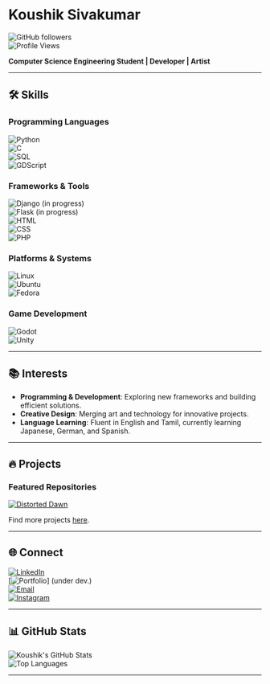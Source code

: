 # Koushik Sivakumar  

![GitHub followers](https://img.shields.io/github/followers/KoushikSivakumar?label=Followers&style=social)  
![Profile Views](https://komarev.com/ghpvc/?username=KoushikSivakumar&color=blue)  

**Computer Science Engineering Student | Developer | Artist**

---

## 🛠 Skills  

### Programming Languages  
![Python](https://img.shields.io/badge/Python-3776AB?style=for-the-badge&logo=python&logoColor=white)  
![C](https://img.shields.io/badge/C-A8B9CC?style=for-the-badge&logo=c&logoColor=white)  
![SQL](https://img.shields.io/badge/SQL-4479A1?style=for-the-badge&logo=postgresql&logoColor=white)  
![GDScript](https://img.shields.io/badge/GDScript-355D8A?style=for-the-badge&logo=godot-engine&logoColor=white)  



### Frameworks & Tools  
![Django](https://img.shields.io/badge/Django-092E20?style=for-the-badge&logo=django&logoColor=white)  (in progress)  
![Flask](https://img.shields.io/badge/Flask-000000?style=for-the-badge&logo=flask&logoColor=white)  (in progress)  
![HTML](https://img.shields.io/badge/HTML5-E34F26?style=for-the-badge&logo=html5&logoColor=white)  
![CSS](https://img.shields.io/badge/CSS3-1572B6?style=for-the-badge&logo=css3&logoColor=white)  
![PHP](https://img.shields.io/badge/PHP-777BB4?style=for-the-badge&logo=php&logoColor=white)  

### Platforms & Systems  
![Linux](https://img.shields.io/badge/Linux-FCC624?style=for-the-badge&logo=linux&logoColor=black)  
![Ubuntu](https://img.shields.io/badge/Ubuntu-E95420?style=for-the-badge&logo=ubuntu&logoColor=white)  
![Fedora](https://img.shields.io/badge/Fedora-51A2DA?style=for-the-badge&logo=fedora&logoColor=white)  

### Game Development  
![Godot](https://img.shields.io/badge/Godot-478CBF?style=for-the-badge&logo=godot-engine&logoColor=white)    
![Unity](https://img.shields.io/badge/Unity-000000?style=for-the-badge&logo=unity&logoColor=white)  

---

## 📚 Interests  

- **Programming & Development**: Exploring new frameworks and building efficient solutions.  
- **Creative Design**: Merging art and technology for innovative projects.   
- **Language Learning**: Fluent in English and Tamil, currently learning Japanese, German, and Spanish.    

---

## 🔥 Projects  

### Featured Repositories  
[![Distorted Dawn](https://img.shields.io/github/stars/username/repository)]([https://github.com/username/repository](https://github.com/DistortedDawn/game-dev))  

Find more projects [here](https://github.com/KoushikSivakumar?tab=repositories).  

---

## 🌐 Connect  

[![LinkedIn](https://img.shields.io/badge/LinkedIn-%230077B5.svg?style=for-the-badge&logo=linkedin&logoColor=white)](https://www.linkedin.com/in/koushik-sivakumar-218948325/)  
[![Portfolio](https://img.shields.io/badge/Portfolio-%23000000.svg?style=for-the-badge&logo=portfolio&logoColor=white)]  (under dev.)  
[![Email](https://img.shields.io/badge/Email-D14836?style=for-the-badge&logo=gmail&logoColor=white)](itiskoushiksivakumar@gmail.com)   
[![Instagram](https://img.shields.io/badge/Instagram-%23E4405F.svg?style=for-the-badge&logo=Instagram&logoColor=white)](https://www.instagram.com/_.koushhh._/)  

---

## 📊 GitHub Stats  

![Koushik's GitHub Stats](https://github-readme-stats.vercel.app/api?username=KoushikSivakumar&show_icons=true&theme=tokyonight)  
![Top Languages](https://github-readme-stats.vercel.app/api/top-langs/?username=KoushikSivakumar&layout=compact&theme=tokyonight)  

---

